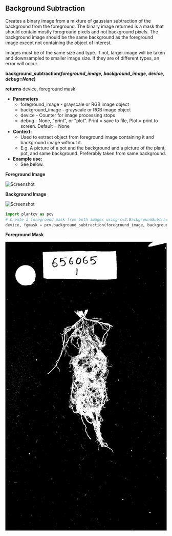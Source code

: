 ## Background Subtraction

Creates a binary image from a mixture of gaussian subtraction of the background from the foreground.
The binary image returned is a mask that should contain mostly foreground pixels and not background pixels.
The background image should be the same background as the foreground image except not containing the object
of interest.

Images must be of the same size and type.
If not, larger image will be taken and downsampled to smaller image size.
If they are of different types, an error will occur.

**background_subtraction(*foreground_image, background_image, device, debug=None*)**

**returns** device, foreground mask

- **Parameters**
    - foreground_image - grayscale or RGB image object
	- background_image - grayscale or RGB image object
	- device - Counter for image processing stops
	- debug - None, "print", or "plot". Print = save to file, Plot = print to screen. Default = None
- **Context:**
    - Used to extract object from foreground image containing it and background image without it.
	- E.g. A picture of a pot and the background and a picture of the plant, pot, and same background. Preferably taken from same background.
- **Example use:**
    - See below.

**Foreground Image**

![Screenshot](img/documentation_images/background_subtraction/TEST_FOREGROUND.jpg)

**Background Image**

![Screenshot](img/documentation_images/background_subtraction/TEST_BACKGROUND.jpg)

```python
import plantcv as pcv
# Create a foreground mask from both images using cv2.BackgroundSubtractorMOG().
device, fgmask = pcv.background_subtraction(foreground_image, background_image, device, debug = "print")
```

**Foreground Mask**

![Screenshot](img/documentation_images/background_subtraction/1_background_subtraction.png)
